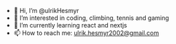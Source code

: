 - 👋 Hi, I’m @ulrikHesmyr
- 👀 I’m interested in coding, climbing, tennis and gaming
- 🌱 I’m currently learning react and nextjs
- 📫 How to reach me: ulrik.hesmyr2002@gmail.com

<!---
ulrikHesmyr/ulrikHesmyr is a ✨ special ✨ repository because its `README.md` (this file) appears on your GitHub profile.
You can click the Preview link to take a look at your changes.
--->
